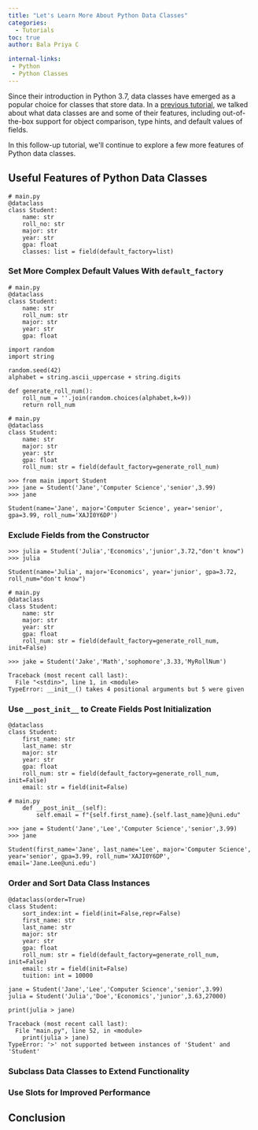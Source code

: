 ```yaml
---
title: "Let's Learn More About Python Data Classes"
categories:
  - Tutorials
toc: true
author: Bala Priya C

internal-links:
 - Python
 - Python Classes
---
```


Since their introduction in Python 3.7, data classes have emerged as a popular choice for classes that store data. In a [previous tutorial](/blog/python-data-classes), we talked about what data classes are and some of their features, including out-of-the-box support for object comparison, type hints, and default values of fields.

In this follow-up tutorial, we'll continue to explore a few more features of Python data classes.

## Useful Features of Python Data Classes

~~~{.python caption="main.py"}
# main.py
@dataclass
class Student:
    name: str
    roll_no: str
    major: str
    year: str
    gpa: float
    classes: list = field(default_factory=list)
~~~



### Set More Complex Default Values With `default_factory`

~~~{.python caption="main.py"}
# main.py
@dataclass
class Student:
    name: str
    roll_num: str
    major: str
    year: str
    gpa: float
~~~

~~~{.python caption="main.py"}
import random
import string

random.seed(42)
alphabet = string.ascii_uppercase + string.digits

def generate_roll_num():
    roll_num = ''.join(random.choices(alphabet,k=9))
    return roll_num
~~~

~~~{.python caption="main.py"}
# main.py
@dataclass
class Student:
    name: str
    major: str
    year: str
    gpa: float
    roll_num: str = field(default_factory=generate_roll_num)
~~~

~~~{.python caption=""}
>>> from main import Student
>>> jane = Student('Jane','Computer Science','senior',3.99)
>>> jane
~~~

~~~{ caption="Output"}
Student(name='Jane', major='Computer Science', year='senior', gpa=3.99, roll_num='XAJI0Y6DP')
~~~

### Exclude Fields from the Constructor

~~~{.python caption=""}
>>> julia = Student('Julia','Economics','junior',3.72,"don't know")
>>> julia
~~~

~~~{ caption="Output"}
Student(name='Julia', major='Economics', year='junior', gpa=3.72, roll_num="don't know")
~~~

~~~{.python caption="main.py"}
# main.py
@dataclass
class Student:
    name: str
    major: str
    year: str
    gpa: float
    roll_num: str = field(default_factory=generate_roll_num, init=False)
~~~

~~~{.python caption=""}
>>> jake = Student('Jake','Math','sophomore',3.33,'MyRollNum')
~~~

~~~{ caption="Output"}
Traceback (most recent call last):
  File "<stdin>", line 1, in <module>
TypeError: __init__() takes 4 positional arguments but 5 were given
~~~

### Use `__post_init__` to Create Fields Post Initialization

~~~{.python caption="main.py"}
@dataclass
class Student:
    first_name: str
    last_name: str
    major: str
    year: str
    gpa: float
    roll_num: str = field(default_factory=generate_roll_num, init=False)
    email: str = field(init=False)
~~~

~~~{.python caption="main.py"}
# main.py
    def __post_init__(self):
        self.email = f"{self.first_name}.{self.last_name}@uni.edu"
~~~

~~~{.python caption=""}
>>> jane = Student('Jane','Lee','Computer Science','senior',3.99)
>>> jane
~~~

~~~{ caption="Output"}
Student(first_name='Jane', last_name='Lee', major='Computer Science', year='senior', gpa=3.99, roll_num='XAJI0Y6DP', email='Jane.Lee@uni.edu')
~~~


### Order and Sort Data Class Instances

~~~{.python caption="main.py"}
@dataclass(order=True)
class Student:
    sort_index:int = field(init=False,repr=False)
    first_name: str
    last_name: str
    major: str
    year: str
    gpa: float
    roll_num: str = field(default_factory=generate_roll_num, init=False)
    email: str = field(init=False)
    tuition: int = 10000
~~~

~~~{.python caption="main.py"}
jane = Student('Jane','Lee','Computer Science','senior',3.99)
julia = Student('Julia','Doe','Economics','junior',3.63,27000)
~~~

~~~{.python caption="main.py"}
print(julia > jane)
~~~

~~~{ caption="Output"}
Traceback (most recent call last):
  File "main.py", line 52, in <module>
    print(julia > jane)
TypeError: '>' not supported between instances of 'Student' and 'Student'
~~~
  
### Subclass Data Classes to Extend Functionality

### Use Slots for Improved Performance

## Conclusion

